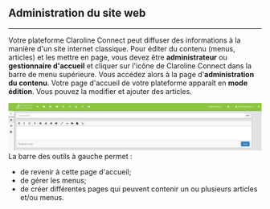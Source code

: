 ## Administration du site web

---

Votre plateforme Claroline Connect peut diffuser des informations à la manière d'un site internet classique. Pour éditer du contenu (menus, articles) et les mettre en page, vous devez être **administrateur** ou **gestionnaire d'accueil** et cliquer sur l'icône de Claroline Connect dans la barre de menu supérieure.
Vous accédez alors à la page d'**administration du contenu**.
Votre page d'accueil de votre plateforme apparaît en **mode édition**.
Vous pouvez la modifier et ajouter des articles.

![![](/fr/images/admin_site_web.png)](/fr/images/admin_site_web.png)
La barre des outils à gauche permet :

* de revenir à cette page d'accueil;
* de gérer les menus;
* de créer différentes pages qui peuvent contenir un ou plusieurs articles et\/ou menus.



